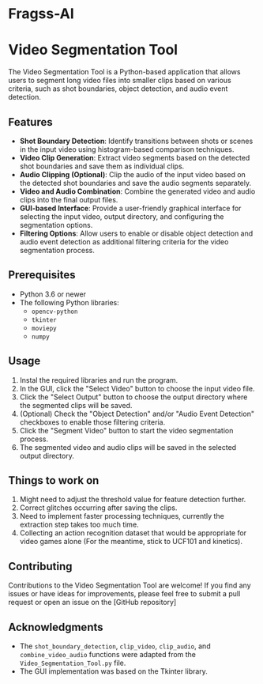 # Fragss-AI
# Video Segmentation Tool

The Video Segmentation Tool is a Python-based application that allows users to segment long video files into smaller clips based on various criteria, such as shot boundaries, object detection, and audio event detection.

## Features

- **Shot Boundary Detection**: Identify transitions between shots or scenes in the input video using histogram-based comparison techniques.
- **Video Clip Generation**: Extract video segments based on the detected shot boundaries and save them as individual clips.
- **Audio Clipping (Optional)**: Clip the audio of the input video based on the detected shot boundaries and save the audio segments separately.
- **Video and Audio Combination**: Combine the generated video and audio clips into the final output files.
- **GUI-based Interface**: Provide a user-friendly graphical interface for selecting the input video, output directory, and configuring the segmentation options.
- **Filtering Options**: Allow users to enable or disable object detection and audio event detection as additional filtering criteria for the video segmentation process.

## Prerequisites

- Python 3.6 or newer
- The following Python libraries:
  - `opencv-python`
  - `tkinter`
  - `moviepy`
  - `numpy`

## Usage
1. Instal the required libraries and run the program.
2. In the GUI, click the "Select Video" button to choose the input video file.
3. Click the "Select Output" button to choose the output directory where the segmented clips will be saved.
4. (Optional) Check the "Object Detection" and/or "Audio Event Detection" checkboxes to enable those filtering criteria.
5. Click the "Segment Video" button to start the video segmentation process.
6. The segmented video and audio clips will be saved in the selected output directory.

## Things to work on
1. Might need to adjust the threshold value for feature detection further.
2. Correct glitches occurring after saving the clips.
3. Need to implement faster processing techniques, currently the extraction step takes too much time.
4. Collecting an action recognition dataset that would be appropriate for video games alone (For the meantime, stick to UCF101 and kinetics).
   

## Contributing

Contributions to the Video Segmentation Tool are welcome! If you find any issues or have ideas for improvements, please feel free to submit a pull request or open an issue on the [GitHub repository]

## Acknowledgments

- The `shot_boundary_detection`, `clip_video`, `clip_audio`, and `combine_video_audio` functions were adapted from the `Video_Segmentation_Tool.py` file.
- The GUI implementation was based on the Tkinter library.
